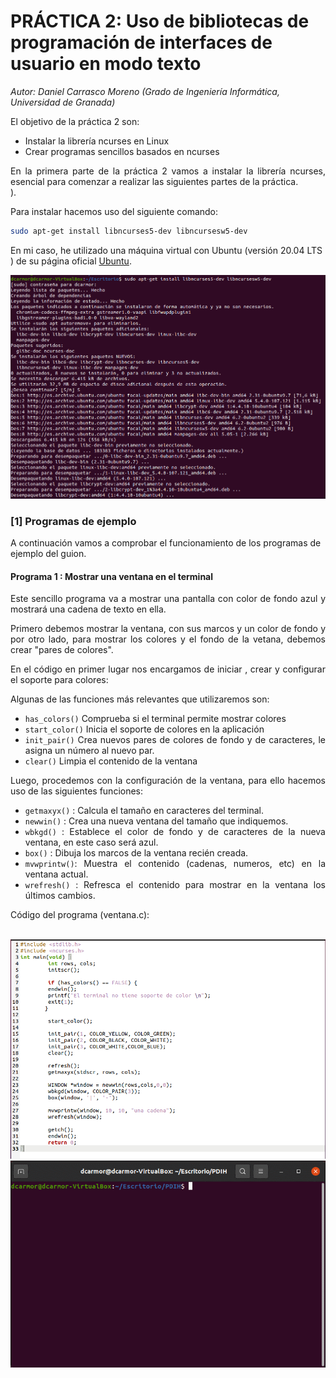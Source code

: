 # PRÁCTICA 2: Uso de bibliotecas de programación de interfaces de usuario en modo texto

*Autor: Daniel Carrasco Moreno (Grado de Ingeniería Informática, Universidad de Granada)*


El objetivo de la práctica 2 son:

- Instalar la librería ncurses en Linux
- Crear programas sencillos basados en ncurses

<div style="text-align: justify">
En la primera parte de la práctica 2 vamos a instalar la librería ncurses, esencial para comenzar a realizar las siguientes partes de la práctica.
</div>). 
</div>
<br/>

Para instalar hacemos uso del siguiente comando:
```Bash
sudo apt-get install libncurses5-dev libncursesw5-dev
```

En mi caso, he utilizado una máquina virtual con Ubuntu (versión 20.04 LTS ) de su página oficial [Ubuntu](https://ubuntu.com/download "Pagina oficial de Ubuntu").

![](img/cap_1.png)


### [1] Programas de ejemplo

A continuación vamos a comprobar el funcionamiento de los programas de ejemplo del guion.


#### Programa 1 : Mostrar una ventana en el terminal
<div style="text-align: justify">
Este sencillo programa va a mostrar una pantalla con color de fondo azul
y mostrará una cadena de texto en ella.

Primero debemos mostrar la ventana, con sus marcos y un color de fondo y
por otro lado, para mostrar los colores y el fondo de la vetana, debemos crear "pares de colores".


En el código en primer lugar nos encargamos de iniciar , crear y configurar el soporte para colores:

Algunas de las funciones más relevantes que utilizaremos son:

- `has_colors()`  Comprueba si el terminal permite mostrar colores
- `start_color()` Inicia el soporte de colores en la aplicación
- `init_pair()` Crea nuevos pares de colores de fondo y de caracteres,  le asigna un número al nuevo par.
- `clear()` Limpia el contenido de la ventana

Luego, procedemos con la configuración de la ventana, para ello hacemos uso de las siguientes funciones:

- `getmaxyx()` : Calcula el tamaño en caracteres del terminal.
- `newwin()`   : Crea una nueva ventana del tamaño que indiquemos.
- `wbkgd()`    : Establece el color de fondo y de caracteres de la nueva ventana, en este caso será azul.
- `box()`      : Dibuja los marcos de la ventana recién creada.
- `mvwprintw()`: Muestra el contenido (cadenas, numeros, etc) en la ventana actual.
- `wrefresh()` : Refresca el contenido para mostrar en la ventana los últimos cambios.   

Código del programa (ventana.c):

</div>
<br/>
<div style="text-align: center"><img src="img/cap_3.png" /></div>

<div style=""><img src="img/gif_1.gif" /></div>
